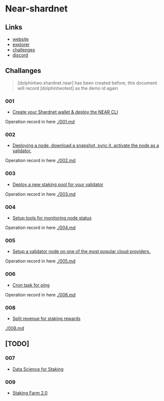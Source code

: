 # Near-shardnet

## Links

- [website](https://near.org/stakewars/)
- [explorer](https://explorer.shardnet.near.org/)
- [challenges](https://github.com/near/stakewars-iii/blob/main/challenges/challenge-summary.md)
- [discord](https://discord.gg/7TercRzRgA)

## Challanges

> [dolphintwo.shardnet.near] has been created before, this document will record [dolphintwotest] as the demo id again

### 001

- [Create your Shardnet wallet & deploy the NEAR CLI](https://github.com/near/stakewars-iii/blob/main/challenges/001.md)

Operation record in here
[./001.md](./001.md)

### 002

- [Deploying a node, download a snapshot, sync it, activate the node as a validator.](https://github.com/near/stakewars-iii/blob/main/challenges/002.md)

Operation record in here
[./002.md](./002.md)

### 003

- [Deploy a new staking pool for your validator](https://github.com/near/stakewars-iii/blob/main/challenges/003.md)

Operation record in here
[./003.md](./003.md)

### 004

- [Setup tools for monitoring node status](https://github.com/near/stakewars-iii/blob/main/challenges/004.md)

Operation record in here
[./004.md](./005.md)

### 005

- [Setup a validator node on one of the most popular cloud providers.](https://github.com/near/stakewars-iii/blob/main/challenges/005.md)

Operation record in here
[./005.md](./005.md)

### 006

- [Cron task for ping](https://github.com/near/stakewars-iii/blob/main/challenges/006.md)

Operation record in here
[./006.md](./006.md)

### 008

- [Split revenue for staking rewards](https://github.com/near/stakewars-iii/blob/main/challenges/008.md)

[./008.md](./008.md)

## [TODO]

### 007

- [Data Science for Staking](https://github.com/near/stakewars-iii/blob/main/challenges/007.md)

### 009

- [Staking Farm 2.0](https://github.com/near/stakewars-iii/blob/main/challenges/009.md)
